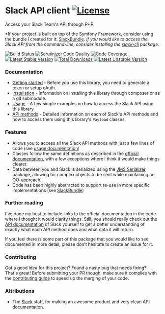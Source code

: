 # Slack API client [![License](https://poser.pugx.org/cleentfaar/slack/license.svg)](https://packagist.org/packages/cleentfaar/slack)

Access your Slack Team's API through PHP.

*If your project is built on top of the Symfony Framework, consider using the bundle I created for it: [SlackBundle](https://github.com/cleentfaar/CLSlackBundle).
*If you would like to access the Slack API from the command-line, consider installing the [slack-cli](https://github.com/cleentfaar/slack-cli) package.*

[![Build Status](https://secure.travis-ci.org/cleentfaar/slack.svg)](http://travis-ci.org/cleentfaar/slack)
[![Scrutinizer Code Quality](https://scrutinizer-ci.com/g/cleentfaar/slack/badges/quality-score.png?b=master)](https://scrutinizer-ci.com/g/cleentfaar/slack/?branch=master)
[![Code Coverage](https://scrutinizer-ci.com/g/cleentfaar/slack/badges/coverage.png?b=master)](https://scrutinizer-ci.com/g/cleentfaar/slack/?branch=master)<br/>
[![Latest Stable Version](https://poser.pugx.org/cleentfaar/slack/v/stable.svg)](https://packagist.org/packages/cleentfaar/slack)
[![Total Downloads](https://poser.pugx.org/cleentfaar/slack/downloads.svg)](https://packagist.org/packages/cleentfaar/slack)
[![Latest Unstable Version](https://poser.pugx.org/cleentfaar/slack/v/unstable.svg)](https://packagist.org/packages/cleentfaar/slack)


### Documentation

- [Getting started](Resources/doc/getting-started.md) - Before you use this library, you need to generate a token or setup oAuth.
- [Installation](Resources/doc/installation.md) - Information on installing this library through composer or as a git submodule.
- [Usage](Resources/doc/usage.md) - A few simple examples on how to access the Slack API using this library
- [API methods](Resources/doc/methods/index.md) - Detailed information on each of Slack's API methods and how to access them using this library's `Payload` classes.


### Features
- Allows you to access all the Slack API methods with just a few lines of code (see [usage documentation](Resources/doc/usage.md))
- Classes follow the same definitions as described in the [official documentation](https://api.slack.com),
with a few exceptions where I think it would make things clearer.
- Data between you and Slack is serialized using the [JMS Serializer](https://github.com/jms/serializer) package,
allowing for complex objects to be sent while maintaining an OO-approach.
- Code has been highly abstracted to support re-use in more specific implementations (see [SlackBundle](https://github.com/cleentfaar/CLSlackBundle))


### Further reading

I've done my best to include links to the official documentation in the code where I thought it would clarify things.
Still, you should really check out the [API documentation](https://api.slack.com/) of Slack yourself to get a better
understanding of exactly what each API method does and what data it will return.

If you feel there is some part of this package that you would like to see documented in more detail, please don't hesitate
to create an issue for it.


### Contributing

Got a good idea for this project? Found a nasty bug that needs fixing? That's great!
Before submitting your PR though, make sure it complies with the [contributing guide](Resources/doc/contributing.md) to
speed up the merging of your code.


### Attributions

- The [Slack](https://slack.com/) staff, for making an awesome product and very clean API documentation.
